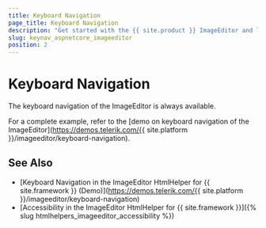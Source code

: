 ```yaml
---
title: Keyboard Navigation
page_title: Keyboard Navigation
description: "Get started with the {{ site.product }} ImageEditor and learn about the accessibility support it provides through its keyboard navigation functionality."
slug: keynav_aspnetcore_imageeditor
position: 2
---
```


# Keyboard Navigation

The keyboard navigation of the ImageEditor is always available.

For a complete example, refer to the [demo on keyboard navigation of the ImageEditor](https://demos.telerik.com/{{ site.platform }}/imageeditor/keyboard-navigation).

## See Also

* [Keyboard Navigation in the ImageEditor HtmlHelper for {{ site.framework }} (Demo)](https://demos.telerik.com/{{ site.platform }}/imageeditor/keyboard-navigation)
* [Accessibility in the ImageEditor HtmlHelper for {{ site.framework }}]({% slug htmlhelpers_imageeditor_accessibility %})
